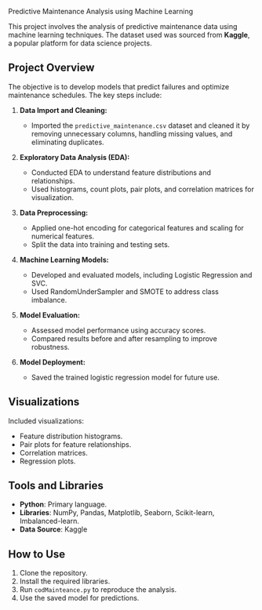  Predictive Maintenance Analysis using Machine Learning

This project involves the analysis of predictive maintenance data using machine learning techniques. The dataset used was sourced from **Kaggle**, a popular platform for data science projects.

## Project Overview

The objective is to develop models that predict failures and optimize maintenance schedules. The key steps include:

1. **Data Import and Cleaning:**
   - Imported the `predictive_maintenance.csv` dataset and cleaned it by removing unnecessary columns, handling missing values, and eliminating duplicates.

2. **Exploratory Data Analysis (EDA):**
   - Conducted EDA to understand feature distributions and relationships.
   - Used histograms, count plots, pair plots, and correlation matrices for visualization.

3. **Data Preprocessing:**
   - Applied one-hot encoding for categorical features and scaling for numerical features.
   - Split the data into training and testing sets.

4. **Machine Learning Models:**
   - Developed and evaluated models, including Logistic Regression and SVC.
   - Used RandomUnderSampler and SMOTE to address class imbalance.

5. **Model Evaluation:**
   - Assessed model performance using accuracy scores.
   - Compared results before and after resampling to improve robustness.

6. **Model Deployment:**
   - Saved the trained logistic regression model for future use.

## Visualizations

Included visualizations:
- Feature distribution histograms.
- Pair plots for feature relationships.
- Correlation matrices.
- Regression plots.

## Tools and Libraries

- **Python**: Primary language.
- **Libraries**: NumPy, Pandas, Matplotlib, Seaborn, Scikit-learn, Imbalanced-learn.
- **Data Source**: Kaggle

## How to Use

1. Clone the repository.
2. Install the required libraries.
3. Run `codMainteance.py` to reproduce the analysis.
4. Use the saved model for predictions.
